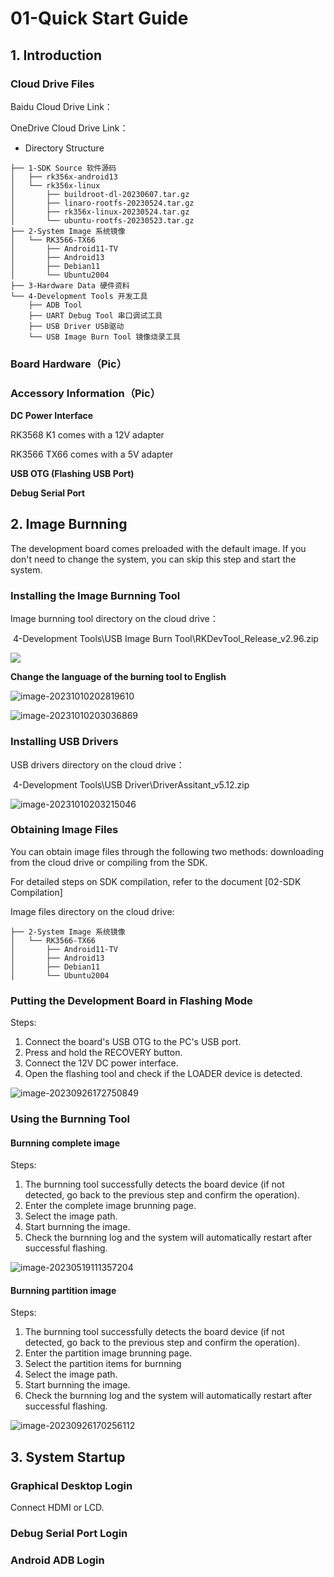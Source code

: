 # 01-Quick Start Guide



## 1. Introduction

### Cloud Drive Files

Baidu Cloud Drive Link：

OneDrive Cloud Drive Link：



* Directory Structure

```
├── 1-SDK Source 软件源码
│   ├── rk356x-android13
│   └── rk356x-linux
│       ├── buildroot-dl-20230607.tar.gz
│       ├── linaro-rootfs-20230524.tar.gz
│       ├── rk356x-linux-20230524.tar.gz
│       └── ubuntu-rootfs-20230523.tar.gz
├── 2-System Image 系统镜像
│   └── RK3566-TX66
│       ├── Android11-TV
│       ├── Android13
│       ├── Debian11
│       └── Ubuntu2004
├── 3-Hardware Data 硬件资料
└── 4-Development Tools 开发工具
    ├── ADB Tool
    ├── UART Debug Tool 串口调试工具
    ├── USB Driver USB驱动
    └── USB Image Burn Tool 镜像烧录工具
```





### Board Hardware（Pic）





### Accessory Information（Pic）

**DC Power Interface**

RK3568 K1 comes with a 12V adapter

RK3566 TX66 comes with a 5V adapter



**USB OTG (Flashing USB Port)**





**Debug Serial Port**







## 2. Image Burnning

The development board comes preloaded with the default image. If you don't need to change the system, you can skip this step and start the system.



### Installing the Image Burnning Tool

Image burnning tool directory on the cloud drive：

​	4-Development Tools\USB Image Burn Tool\RKDevTool\_Release\_v2.96.zip



![](http://tanzhtanzh.oss-cn-shenzhen.aliyuncs.com/img/image-20230526154741821.png)



**Change the language of the burning tool to English**

![image-20231010202819610](http://tanzhtanzh.oss-cn-shenzhen.aliyuncs.com/img/image-20231010202819610.png)

![image-20231010203036869](http://tanzhtanzh.oss-cn-shenzhen.aliyuncs.com/img/image-20231010203036869.png)



### Installing USB Drivers

USB drivers directory on the cloud drive：

​	4-Development Tools\USB Driver\DriverAssitant\_v5.12.zip



![image-20231010203215046](http://tanzhtanzh.oss-cn-shenzhen.aliyuncs.com/img/image-20231010203215046.png)



### Obtaining Image Files

You can obtain image files through the following two methods: downloading from the cloud drive or compiling from the SDK.

For detailed steps on SDK compilation, refer to the document [02-SDK Compilation]

Image files directory on the cloud drive:

```
├── 2-System Image 系统镜像
│   └── RK3566-TX66
│       ├── Android11-TV
│       ├── Android13
│       ├── Debian11
│       └── Ubuntu2004
```





### Putting the Development Board in Flashing Mode

Steps:

1. Connect the board's USB OTG to the PC's USB port.
2. Press and hold the RECOVERY button.
3. Connect the 12V DC power interface.
4. Open the flashing tool and check if the LOADER device is detected.

![image-20230926172750849](http://tanzhtanzh.oss-cn-shenzhen.aliyuncs.com/img/image-20230926172750849.png)



### Using the Burnning Tool

#### Burnning complete image

Steps:

1. The burnning tool successfully detects the board device (if not detected, go back to the previous step and confirm the operation).
2. Enter the complete image brunning page.
3. Select the image path.
4. Start burnning the image.
5. Check the burnning log and the system will automatically restart after successful flashing.



![image-20230519111357204](http://tanzhtanzh.oss-cn-shenzhen.aliyuncs.com/img/image-20230519111357204.png)



#### Burnning partition image

Steps:

1. The burnning tool successfully detects the board device (if not detected, go back to the previous step and confirm the operation).
2. Enter the partition image brunning page.
3. Select the partition items for burnning
4. Select the image path.
5. Start burnning the image.
6. Check the burnning log and the system will automatically restart after successful flashing.



![image-20230926170256112](http://tanzhtanzh.oss-cn-shenzhen.aliyuncs.com/img/image-20230926170256112.png)



## 3. System Startup

### Graphical Desktop Login

Connect HDMI or LCD.





### Debug Serial Port Login





### Android ADB Login
